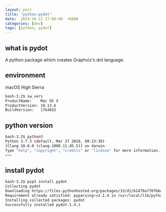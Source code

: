 ```yaml
---
layout: post
title: "python-pydot"
date:  2019-10-12 17:00:00  +0800
categories: [dev]
tags: [python, pydot]
---
```


## what is pydot
A python package which creates Graphviz's dot language.

## environment
macOS High Sierra
```bash
bash-3.2$ sw_vers
ProductName:    Mac OS X
ProductVersion: 10.13.6
BuildVersion:   17G4015
```

## python version
```bash
bash-3.2$ python3
Python 3.7.3 (default, Mar 27 2019, 09:23:39) 
[Clang 10.0.0 (clang-1000.11.45.5)] on darwin
Type "help", "copyright", "credits" or "license" for more information.
>>> 
```

## install pydot
```bash
bash-3.2$ pip3 install pydot
Collecting pydot
Downloading https://files.pythonhosted.org/packages/33/d1/b1479a770f66d962f545c2101630ce1d5592d90cb4f083d38862e93d16d2/pydot-1.4.1-py2.py3-none-any.whl
Requirement already satisfied: pyparsing>=2.1.4 in /usr/local/lib/python3.7/site-packages (from pydot) (2.4.2)
Installing collected packages: pydot
Successfully installed pydot-1.4.1
```
